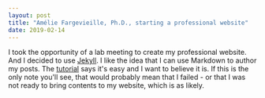 ```yaml
---
layout: post
title: "Amélie Fargevieille, Ph.D., starting a professional website"
date: 2019-02-14
---
```


I took the opportunity of a lab meeting to create my professional website. And I decided to use [Jekyll](http://jekyllrb.com). I like the idea that I can use Markdown to author my posts. The [tutorial](http://jmcglone.com/guides/github-pages/) says it's easy and I want to believe it is. If this is the only note you'll see, that would probably mean that I failed - or that I was not ready to bring contents to my website, which is as likely.
